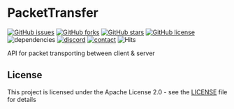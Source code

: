 # PacketTransfer

[![GitHub issues](https://img.shields.io/github/issues/illuminator3/PacketTransfer)](https://github.com/illuminator3/PacketTransfer/issues)
[![GitHub forks](https://img.shields.io/github/forks/illuminator3/PacketTransfer)](https://github.com/illuminator3/PacketTransfer/network)
[![GitHub stars](https://img.shields.io/github/stars/illuminator3/PacketTransfer)](https://github.com/illuminator3/PacketTransfer/stargazers)
[![GitHub license](https://img.shields.io/github/license/illuminator3/PacketTransfer)](https://github.com/illuminator3/PacketTransfer/blob/master/LICENSE)
![dependencies](https://img.shields.io/badge/dependencies-none-lightgrey)
[![discord](https://img.shields.io/badge/discord-%2Aclick%2A-9cf)](https://discord.gg/yfBgMEa)
[![contact](https://img.shields.io/badge/contact-hardt--j%40web.de-blueviolet)](mailto:hardt-j@web.de)
![Hits](https://hitcounter.pythonanywhere.com/count/tag.svg?url=https%3A%2F%2Fgithub.com%2Filluminator3%2Fpackettransfer)

API for packet transporting between client & server

## License

This project is licensed under the Apache License 2.0 - see the [LICENSE](LICENSE) file for details